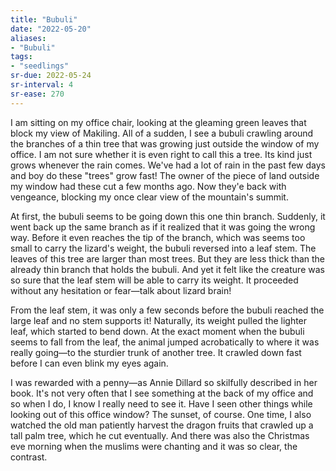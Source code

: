 ```yaml
---
title: "Bubuli"
date: "2022-05-20"
aliases:
- "Bubuli"
tags:
- "seedlings"
sr-due: 2022-05-24
sr-interval: 4
sr-ease: 270
---
```


I am sitting on my office chair, looking at the gleaming green leaves that block my view of Makiling. All of a sudden, I see a bubuli crawling around the branches of a thin tree that was growing just outside the window of my office. I am not sure whether it is even right to call this a tree. Its kind just grows whenever the rain comes. We've had a lot of rain in the past few days and boy do these "trees" grow fast! The owner of the piece of land outside my window had these cut a few months ago. Now they'e back with vengeance, blocking my once clear view of the mountain's summit.

At first, the bubuli seems to be going down this one thin branch. Suddenly, it went back up the same branch as if it realized that it was going the wrong way. Before it even reaches the tip of the branch, which was seems too small to carry the lizard's weight, the bubuli reversed into a leaf stem. The leaves of this tree are larger than most trees. But they are less thick than the already thin branch that holds the bubuli. And yet it felt like the creature was so sure that the leaf stem will be able to carry its weight. It proceeded without any hesitation or fear—talk about lizard brain!

From the leaf stem, it was only a few seconds before the bubuli reached the large leaf and no stem supports it! Naturally, its weight pulled the lighter leaf, which started to bend down. At the exact moment when the bubuli seems to fall from the leaf, the animal jumped acrobatically to where it was really going—to the sturdier trunk of another tree. It crawled down fast before I can even blink my eyes again.

I was rewarded with a penny—as Annie Dillard so skilfully described in her book. It's not very often that I see something at the back of my office and so when I do, I know I really need to see it. Have I seen other things while looking out of this office window? The sunset, of course. One time, I also watched the old man patiently harvest the dragon fruits that crawled up a tall palm tree, which he cut eventually. And there was also the Christmas eve morning when the muslims were chanting and it was so clear, the contrast.